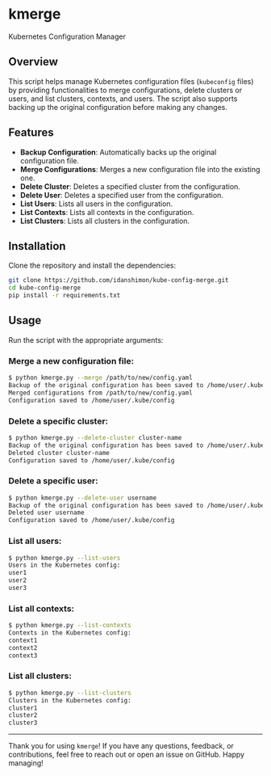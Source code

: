 # kmerge

Kubernetes Configuration Manager

## Overview
This script helps manage Kubernetes configuration files (`kubeconfig` files) by providing functionalities to merge configurations, delete clusters or users, and list clusters, contexts, and users. The script also supports backing up the original configuration before making any changes.

## Features
- **Backup Configuration**: Automatically backs up the original configuration file.
- **Merge Configurations**: Merges a new configuration file into the existing one.
- **Delete Cluster**: Deletes a specified cluster from the configuration.
- **Delete User**: Deletes a specified user from the configuration.
- **List Users**: Lists all users in the configuration.
- **List Contexts**: Lists all contexts in the configuration.
- **List Clusters**: Lists all clusters in the configuration.

## Installation

Clone the repository and install the dependencies:
```sh
git clone https://github.com/idanshimon/kube-config-merge.git
cd kube-config-merge
pip install -r requirements.txt
```

## Usage
Run the script with the appropriate arguments:

### Merge a new configuration file:
```bash
$ python kmerge.py --merge /path/to/new/config.yaml
Backup of the original configuration has been saved to /home/user/.kube/config.bak
Merged configurations from /path/to/new/config.yaml
Configuration saved to /home/user/.kube/config
```
### Delete a specific cluster:

```bash
$ python kmerge.py --delete-cluster cluster-name
Backup of the original configuration has been saved to /home/user/.kube/config.bak
Deleted cluster cluster-name
Configuration saved to /home/user/.kube/config

```

### Delete a specific user:
```bash
$ python kmerge.py --delete-user username
Backup of the original configuration has been saved to /home/user/.kube/config.bak
Deleted user username
Configuration saved to /home/user/.kube/config

```

### List all users:
```bash
$ python kmerge.py --list-users
Users in the Kubernetes config:
user1
user2
user3

```

### List all contexts:
```bash
$ python kmerge.py --list-contexts
Contexts in the Kubernetes config:
context1
context2
context3

```

### List all clusters:
```bash
$ python kmerge.py --list-clusters
Clusters in the Kubernetes config:
cluster1
cluster2
cluster3

```

---

Thank you for using `kmerge`! If you have any questions, feedback, or contributions, feel free to reach out or open an issue on GitHub. Happy managing!
